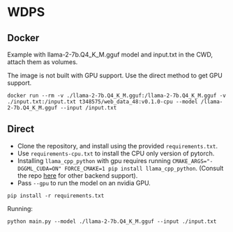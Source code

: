 # WDPS

## Docker
Example with llama-2-7b.Q4_K_M.gguf model and input.txt in the CWD, attach them as volumes.

The image is not built with GPU support. Use the direct method to get GPU support.
```
docker run --rm -v ./llama-2-7b.Q4_K_M.gguf:/llama-2-7b.Q4_K_M.gguf -v ./input.txt:/input.txt t348575/web_data_48:v0.1.0-cpu --model /llama-2-7b.Q4_K_M.gguf --input /input.txt
```

## Direct
* Clone the repository, and install using the provided `requirements.txt`.
* Use `requirements-cpu.txt` to install the CPU only version of pytorch.
* Installing `llama_cpp_python` with gpu requires running `CMAKE_ARGS="-DGGML_CUDA=ON" FORCE_CMAKE=1 pip install llama_cpp_python`. (Consult the repo [here](https://github.com/abetlen/llama-cpp-python?tab=readme-ov-file#supported-backends) for other backend support).
* Pass `--gpu` to run the model on an nvidia GPU.
```
pip install -r requirements.txt
```
Running:
```
python main.py --model ./llama-2-7b.Q4_K_M.gguf --input ./input.txt
```